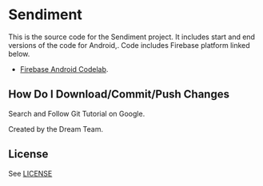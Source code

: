 # Sendiment

This is the source code for the Sendiment project. It includes start and end versions of the
code for Android,. Code includes Firebase platform linked below.

 - [Firebase Android Codelab](https://codelabs.developers.google.com/codelabs/firebase-android/).


## How Do I Download/Commit/Push Changes
Search and Follow Git Tutorial on Google.


Created by the Dream Team.


## License
See [LICENSE](LICENSE)
